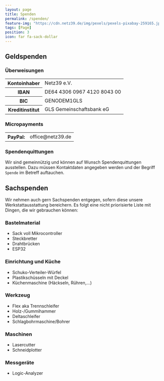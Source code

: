 ```yaml
---
layout: page
title: Spenden
permalink: /spenden/
feature-img: "https://cdn.netz39.de/img/pexels/pexels-pixabay-259165.jpg"
tags: [Page]
position: 3
icon: far fa-sack-dollar
---
```


## Geldspenden

### Überweisungen

<table class="bankdata">
  <tr>
    <th>Kontoinhaber</th>
    <td>Netz39 e.V.</td>
  </tr>
  <tr>
    <th>IBAN</th>
    <td>DE64 4306 0967 4120 8043 00</td>
  </tr>
  <tr>
    <th>BIC</th>
    <td>GENODEM1GLS</td>
  </tr>
  <tr>
    <th>Kreditinstitut</th>
    <td>GLS Gemeinschaftsbank eG</td>
  </tr>
</table>

### Micropayments
<table class="bankdata">
  <tr>
    <th>PayPal:</th>
    <td>office@netz39.de</td>
  </tr>
</table>

### Spendenquittungen

Wir sind gemeinnützig und können auf Wunsch Spendenquittungen ausstellen.
Dazu müssen Kontaktdaten angegeben werden und der Begriff `Spende` im Betreff auftauchen.


## Sachspenden

Wir nehmen auch gern Sachspenden entgegen, sofern diese unsere Werkstattausstattung bereichern. Es folgt eine nicht priorisierte Liste mit Dingen, die wir gebrauchen können:

### Bastelmaterial

- Sack voll Mikrocontroller
- Steckbretter
- Drahtbrücken
- ESP32

### Einrichtung und Küche

- Schuko-Verteiler-Würfel
- Plastikschüsseln mit Deckel
- Küchenmaschine (Häckseln, Rühren,…)

### Werkzeug

- Flex aka Trennschleifer
- Holz-/Gummihammer
- Deltaschleifer
- Schlagbohrmaschine/Bohrer

### Maschinen

- Lasercutter
- Schneidplotter

### Messgeräte

- Logic-Analyzer
